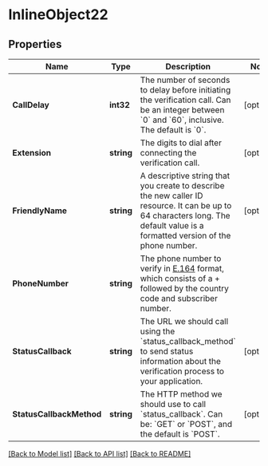 # InlineObject22

## Properties

Name | Type | Description | Notes
------------ | ------------- | ------------- | -------------
**CallDelay** | **int32** | The number of seconds to delay before initiating the verification call. Can be an integer between &#x60;0&#x60; and &#x60;60&#x60;, inclusive. The default is &#x60;0&#x60;. | [optional] 
**Extension** | **string** | The digits to dial after connecting the verification call. | [optional] 
**FriendlyName** | **string** | A descriptive string that you create to describe the new caller ID resource. It can be up to 64 characters long. The default value is a formatted version of the phone number. | [optional] 
**PhoneNumber** | **string** | The phone number to verify in [E.164](https://www.twilio.com/docs/glossary/what-e164) format, which consists of a + followed by the country code and subscriber number. | 
**StatusCallback** | **string** | The URL we should call using the &#x60;status_callback_method&#x60; to send status information about the verification process to your application. | [optional] 
**StatusCallbackMethod** | **string** | The HTTP method we should use to call &#x60;status_callback&#x60;. Can be: &#x60;GET&#x60; or &#x60;POST&#x60;, and the default is &#x60;POST&#x60;. | [optional] 

[[Back to Model list]](../README.md#documentation-for-models) [[Back to API list]](../README.md#documentation-for-api-endpoints) [[Back to README]](../README.md)


